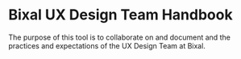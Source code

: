 
# Bixal UX Design Team Handbook
The purpose of this tool is to collaborate on and document and the practices and expectations of the UX Design Team at Bixal.
